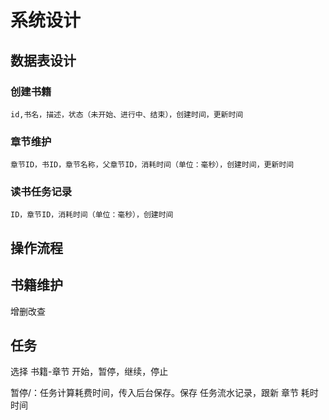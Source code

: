 # 系统设计

## 数据表设计

### 创建书籍

    id,书名，描述，状态（未开始、进行中、结束），创建时间，更新时间

### 章节维护

    章节ID，书ID，章节名称，父章节ID，消耗时间（单位：毫秒），创建时间，更新时间

### 读书任务记录

    ID，章节ID，消耗时间（单位：毫秒），创建时间

## 操作流程

## 书籍维护

增删改查

## 任务

选择 书籍-章节 开始，暂停，继续，停止

暂停/：任务计算耗费时间，传入后台保存。保存 任务流水记录，跟新 章节 耗时时间